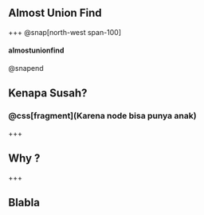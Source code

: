 ## Almost Union Find

+++
@snap[north-west span-100]
#### almostunionfind
@snapend

## Kenapa Susah?
### @css[fragment](Karena node bisa punya anak)

+++ 

## Why ?

+++

## Blabla


